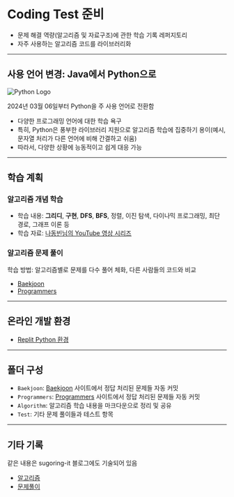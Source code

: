 # Coding Test 준비
- 문제 해결 역량(알고리즘 및 자료구조)에 관한 학습 기록 레퍼지토리
- 자주 사용하는 알고리즘 코드를 라이브러리화
---

## 사용 언어 변경: Java에서 Python으로

![Python Logo](https://www.python.org/static/img/python-logo@2x.png)

2024년 03월 06일부터 Python을 주 사용 언어로 전환함
- 다양한 프로그래밍 언어에 대한 학습 욕구
- 특히, Python은 풍부한 라이브러리 지원으로 알고리즘 학습에 집중하기 용이(예시, 문자열 처리가 다른 언어에 비해 간결하고 쉬움)
- 따라서, 다양한 상황에 능동적이고 쉽게 대응 가능

---

## 학습 계획

### 알고리즘 개념 학습

- 학습 내용: **그리디**, **구현**, **DFS**, **BFS**, 정렬, 이진 탐색, 다이나믹 프로그래밍, 최단 경로, 그래프 이론 등
- 학습 자료: [나동빈님의 YouTube 영상 시리즈](https://www.youtube.com/watch?v=m-9pAwq1o3w&list=PLRx0vPvlEmdAghTr5mXQxGpHjWqSz0dgC&index=1)

### 알고리즘 문제 풀이
학습 방법: 알고리즘별로 문제를 다수 풀어 체화, 다른 사람들의 코드와 비교
- [Baekjoon](https://www.acmicpc.net/problemset)
- [Programmers](https://school.programmers.co.kr/learn/challenges?order=recent)

---

## 온라인 개발 환경
- [Replit Python 환경](https://replit.com/languages/python3)

---

## 폴더 구성
- `Baekjoon`: [Baekjoon](https://www.acmicpc.net/problemset) 사이트에서 정답 처리된 문제들 자동 커밋
- `Programmers`: [Programmers](https://school.programmers.co.kr/learn/challenges?order=recent) 사이트에서 정답 처리된 문제들 자동 커밋
- `Algorithm`: 알고리즘 학습 내용을 마크다운으로 정리 및 공유
- `Test`: 기타 문제 풀이들과 테스트 항목

---

## 기타 기록
같은 내용은 sugoring-it 블로그에도 기술되어 있음
- [알고리즘](https://sugoring-it.tistory.com/category/%EC%BD%94%EB%94%A9%ED%85%8C%EC%8A%A4%ED%8A%B8/%EC%95%8C%EA%B3%A0%EB%A6%AC%EC%A6%98)
- [문제풀이](https://sugoring-it.tistory.com/category/%EC%BD%94%EB%94%A9%ED%85%8C%EC%8A%A4%ED%8A%B8/%EC%BD%94%EB%94%A9%ED%85%8C%EC%8A%A4%ED%8A%B8%20%EB%AC%B8%EC%A0%9C%ED%92%80%EC%9D%B4)
